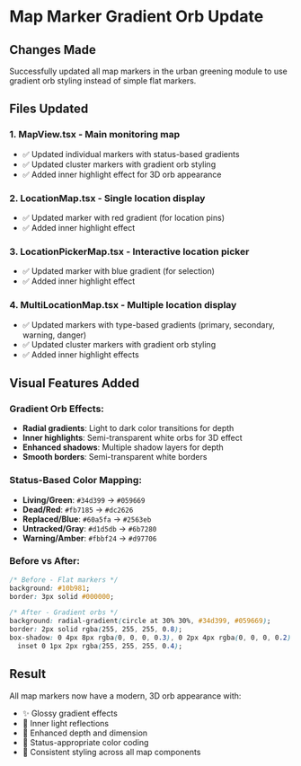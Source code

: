 # Map Marker Gradient Orb Update

## Changes Made

Successfully updated all map markers in the urban greening module to use gradient orb styling instead of simple flat markers.

## Files Updated

### 1. **MapView.tsx** - Main monitoring map

- ✅ Updated individual markers with status-based gradients
- ✅ Updated cluster markers with gradient orb styling
- ✅ Added inner highlight effect for 3D orb appearance

### 2. **LocationMap.tsx** - Single location display

- ✅ Updated marker with red gradient (for location pins)
- ✅ Added inner highlight effect

### 3. **LocationPickerMap.tsx** - Interactive location picker

- ✅ Updated marker with blue gradient (for selection)
- ✅ Added inner highlight effect

### 4. **MultiLocationMap.tsx** - Multiple location display

- ✅ Updated markers with type-based gradients (primary, secondary, warning, danger)
- ✅ Updated cluster markers with gradient orb styling
- ✅ Added inner highlight effects

## Visual Features Added

### **Gradient Orb Effects:**

- **Radial gradients**: Light to dark color transitions for depth
- **Inner highlights**: Semi-transparent white orbs for 3D effect
- **Enhanced shadows**: Multiple shadow layers for depth
- **Smooth borders**: Semi-transparent white borders

### **Status-Based Color Mapping:**

- **Living/Green**: `#34d399` → `#059669`
- **Dead/Red**: `#fb7185` → `#dc2626`
- **Replaced/Blue**: `#60a5fa` → `#2563eb`
- **Untracked/Gray**: `#d1d5db` → `#6b7280`
- **Warning/Amber**: `#fbbf24` → `#d97706`

### **Before vs After:**

```css
/* Before - Flat markers */
background: #10b981;
border: 3px solid #000000;

/* After - Gradient orbs */
background: radial-gradient(circle at 30% 30%, #34d399, #059669);
border: 2px solid rgba(255, 255, 255, 0.8);
box-shadow: 0 4px 8px rgba(0, 0, 0, 0.3), 0 2px 4px rgba(0, 0, 0, 0.2),
  inset 0 1px 2px rgba(255, 255, 255, 0.4);
```

## Result

All map markers now have a modern, 3D orb appearance with:

- ✨ Glossy gradient effects
- 🌟 Inner light reflections
- 💎 Enhanced depth and dimension
- 🎯 Status-appropriate color coding
- 🔄 Consistent styling across all map components
